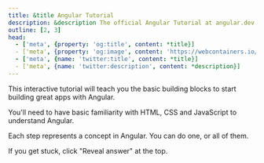 ```yaml
---
title: &title Angular Tutorial
description: &description The official Angular Tutorial at angular.dev.
outline: [2, 3]
head:
  - ['meta', {property: 'og:title', content: *title}]
  - ['meta', {property: 'og:image', content: 'https://webcontainers.io/img/og/guide-community_inspirations.png'}]
  - ['meta', {name: 'twitter:title', content: *title}]
  - ['meta', {name: 'twitter:description', content: *description}]
---
```

<script setup lang="ts">
import PageHeading from '@theme/components/Helpers/CommunityProjectPageHeading.vue';
import Screenshot from '@theme/components/Helpers/Screenshot.vue';
</script>

<PageHeading title="Angular Tutorial" category="tutorial" />

This interactive tutorial will teach you the basic building blocks to start building great apps with Angular.

You'll need to have basic familiarity with HTML, CSS and JavaScript to understand Angular.

Each step represents a concept in Angular. You can do one, or all of them.

If you get stuck, click "Reveal answer" at the top.

<Screenshot src="/img/community/angular-tutorial.png" alt="Angular Tutorial" href="https://angular.dev/tutorials/learn-angular" />
